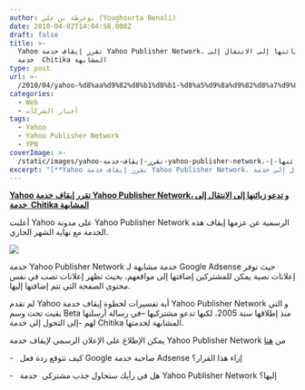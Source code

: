 ```yaml
---
author: يوغرطة بن علي (Youghourta Benali)
date: 2010-04-02T14:04:58.000Z
draft: false
title: >-
  Yahoo تقرر إيقاف خدمة Yahoo Publisher Network، و تدعو زبائنها إلى الانتقال إلى
  خدمة  Chitika المشابهة
type: post
url: >-
  /2010/04/yahoo-%d8%aa%d9%82%d8%b1%d8%b1-%d8%a5%d9%8a%d9%82%d8%a7%d9%81-%d8%ae%d8%af%d9%85%d8%a9-yahoo-publisher-network%d8%8c-%d9%88-%d8%aa%d8%af%d8%b9%d9%88-%d8%b2%d8%a8%d8%a7%d8%a6%d9%86%d9%87%d8%a7-%d8%a5/
categories:
  - Web
  - أخبار الشركات
tags:
  - Yahoo
  - Yahoo Publisher Network
  - YPN
coverImage: >-
  /static/images/yahoo-تقرر-إيقاف-خدمة-yahoo-publisher-network،-و-تدعو-زبائنها-إ/yahoo-publisher-network-logo.gif
excerpt: "[**Yahoo تقرر إيقاف خدمة Yahoo Publisher Network، و تدعو زبائنها إلى الانتقال إلى خدمة \_Chitika المشابهة**](https://www.it-scoop.com/2010/04/yahoo-%d8%aa%d9%82%d8%b1%d8%b1-%d8%a5%d9%8a%d9%82%d8%a7%d9%81-%d8%ae%d8%af%d9%85%d8%a9-yahoo-publisher-network%d8%8c-%d9%88-%d8%aa%d8%af%d8%b9%d9%88-%d8%b2%d8%a8%d8%a7%d8%a6%d9%86%d9%87%d8%a7-%d8%a5/)\n\nأعلنت Yahoo على مدونة Yahoo Publisher Network الرسمية عن عزمها إيقاف هذه الخدمة مع نهاية الشهر الجاري.\n\n\n\nخدمة Yahoo Publisher Network خدمة مشابهة لـ Google Adsense"
---
```

[**Yahoo تقرر إيقاف خدمة Yahoo Publisher Network، و تدعو زبائنها إلى الانتقال إلى خدمة  Chitika المشابهة**](https://www.it-scoop.com/2010/04/yahoo-%d8%aa%d9%82%d8%b1%d8%b1-%d8%a5%d9%8a%d9%82%d8%a7%d9%81-%d8%ae%d8%af%d9%85%d8%a9-yahoo-publisher-network%d8%8c-%d9%88-%d8%aa%d8%af%d8%b9%d9%88-%d8%b2%d8%a8%d8%a7%d8%a6%d9%86%d9%87%d8%a7-%d8%a5/)

أعلنت Yahoo على مدونة Yahoo Publisher Network الرسمية عن عزمها إيقاف هذه الخدمة مع نهاية الشهر الجاري.

![](/static/images/yahoo-تقرر-إيقاف-خدمة-yahoo-publisher-network،-و-تدعو-زبائنها-إ/yahoo-publisher-network-logo.gif)

خدمة Yahoo Publisher Network خدمة مشابهة لـ Google Adsense حيث توفر إعلانات نصية يمكن للمشتركين إضافتها إلى مواقعهم، بحيث تظهر إعلانات تصب في نفس محتوى الصفحة التي تتم إضافتها إليها.

لم تقدم Yahoo أية تفسيرات لخطوة إيقاف خدمة Yahoo Publisher Network و التي بقيت تحت وسم Beta منذ إطلاقها سنة 2005، لكنها تدعو مشتركيها –في رسالة أرسلتها لهم -إلى التحول إلى خدمة Chitika المشابهة لخدمتها.

يمكن الإطلاع على الإعلان الرسمي لإيقاف خدمة Yahoo Publisher Network من [هنا](http://ypnblog.com/blog/2010/03/31/yahoo-self-service-beta-program-for-small-publishers-to-close-april-30/)

\-   كيف تتوقع ردة فعل Google صاحبة خدمة Adsense إزاء هذا القرار؟

\-   هل في رأيك ستحاول جذب مشتركي  خدمة Yahoo Publisher Network إليها؟
